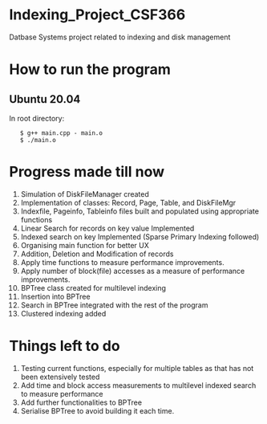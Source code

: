 # Indexing_Project_CSF366
Datbase Systems project related to indexing and disk management 

# How to run the program
## Ubuntu 20.04
In root directory:
```
   $ g++ main.cpp - main.o
   $ ./main.o
```
   
# Progress made till now
1) Simulation of DiskFileManager created
2) Implementation of classes: Record, Page, Table, and DiskFileMgr
3) Indexfile, Pageinfo, Tableinfo files built and populated using appropriate functions
4) Linear Search for records on key value Implemented
5) Indexed search on key Implemented (Sparse Primary Indexing followed)
6) Organising main function for better UX
7) Addition, Deletion and Modification of records
8) Apply time functions to measure performance improvements.
9) Apply number of block(file) accesses as a measure of performance improvements.
10) BPTree class created for multilevel indexing
11) Insertion into BPTree 
12) Search in BPTree integrated with the rest of the program
13) Clustered indexing added

# Things left to do
1) Testing current functions, especially for multiple tables as that has not been extensively tested
2) Add time and block access measurements to multilevel indexed search to measure performance
3) Add further functionalities to BPTree
4) Serialise BPTree to avoid building it each time.
